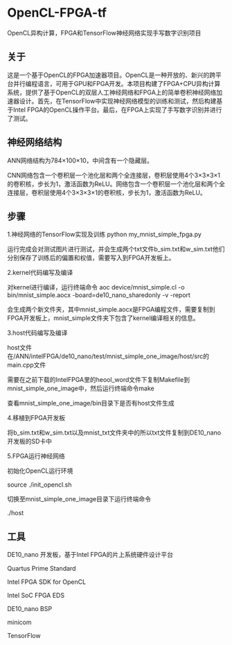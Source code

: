 # OpenCL-FPGA-tf
OpenCL异构计算，FPGA和TensorFlow神经网络实现手写数字识别项目
## 关于
这是一个基于OpenCL的FPGA加速器项目。OpenCL是一种开放的、新兴的跨平台并行编程语言，可用于GPU和FPGA开发。本项目构建了FPGA+CPU异构计算系统，提供了基于OpenCL的双层人工神经网络和FPGA上的简单卷积神经网络加速器设计。首先，在TensorFlow中实现神经网络模型的训练和测试，然后构建基于Intel FPGA的OpenCL操作平台。最后，在FPGA上实现了手写数字识别并进行了测试。
## 神经网络结构
ANN网络结构为784×100×10，中间含有一个隐藏层。

CNN网络包含一个卷积层一个池化层和两个全连接层，卷积层使用4个3×3×3×1的卷积核，步长为1，激活函数为ReLU。网络包含一个卷积层一个池化层和两个全连接层，卷积层使用4个3×3×3×1的卷积核，步长为1，激活函数为ReLU。
## 步骤
1.神经网络的TensorFlow实现及训练
python my_mnist_simple_fpga.py

运行完成会对测试图片进行测试，并会生成两个txt文件b_sim.txt和w_sim.txt他们分别保存了训练后的偏置和权值，需要写入到FPGA开发板上。

2.kernel代码编写及编译

对kernel进行编译，运行终端命令 aoc device/mnist_simple.cl -o bin/mnist_simple.aocx -board=de10_nano_sharedonly -v -report

会生成两个新文件夹，其中mnist_simple.aocx是FPGA编程文件，需要复制到FPGA开发板上，mnist_simple文件夹下包含了kernel编译相关的信息。

3.host代码编写及编译

host文件在/ANN/intelFPGA/de10_nano/test/mnist_simple_one_image/host/src的main.cpp文件

需要在之前下载的IntelFPGA里的heool_word文件下复制Makefile到mnist_simple_one_image中，然后运行终端命令make

查看mnist_simple_one_image/bin目录下是否有host文件生成

4.移植到FPGA开发板

将b_sim.txt和w_sim.txt以及mnist_txt文件夹中的所以txt文件复制到DE10_nano开发板的SD卡中

5.FPGA运行神经网络

初始化OpenCL运行环境

source ./init_opencl.sh

切换至mnist_simple_one_image目录下运行终端命令

./host
## 工具
DE10_nano 开发板，基于Intel FPGA的片上系统硬件设计平台

Quartus Prime Standard

Intel FPGA SDK for OpenCL

Intel SoC FPGA EDS

DE10_nano BSP

minicom

TensorFlow
